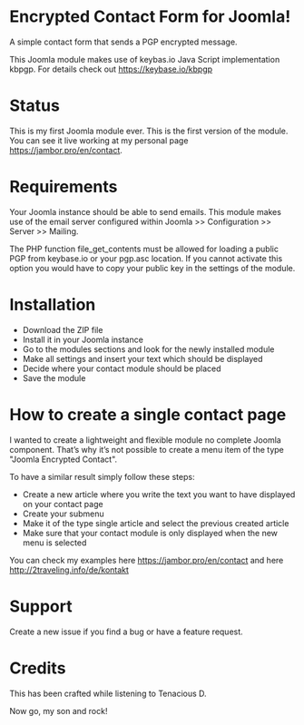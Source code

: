 # Encrypted Contact Form for Joomla!
A simple contact form that sends a PGP encrypted message.

This Joomla module makes use of keybas.io Java Script implementation kbpgp. For details check out https://keybase.io/kbpgp

# Status
This is my first Joomla module ever. This is the first version of the module. You can see it live working at my personal page https://jambor.pro/en/contact.

# Requirements
Your Joomla instance should be able to send emails. This module makes use of the email server configured within Joomla >> Configuration >> Server >> Mailing.

The PHP function file_get_contents must be allowed for loading a public PGP from keybase.io or your pgp.asc location. If you cannot activate this option you would have to copy your public key in the settings of the module.

# Installation
- Download the ZIP file
- Install it in your Joomla instance
- Go to the modules sections and look for the newly installed module
- Make all settings and insert your text which should be displayed
- Decide where your contact module should be placed
- Save the module

# How to create a single contact page
I wanted to create a lightweight and flexible module no complete Joomla component. That’s why it’s not possible to create a menu item of the type "Joomla Encrypted Contact".

To have a similar result simply follow these steps:
- Create a new article where you write the text you want to have displayed on your contact page
- Create your submenu
- Make it of the type single article and select the previous created article
- Make sure that your contact module is only displayed when the new menu is selected

You can check my examples here https://jambor.pro/en/contact and here http://2traveling.info/de/kontakt

# Support
Create a new issue if you find a bug or have a feature request.

# Credits
This has been crafted while listening to Tenacious D.

Now go, my son and rock!
